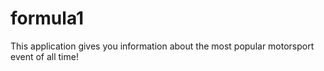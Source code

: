# formula1

This application gives you information about the most popular motorsport event of all time!
